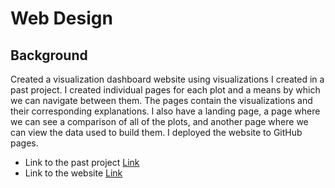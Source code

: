 # Web Design

## Background

Created a visualization dashboard website using visualizations I created in a past project. I created individual pages for each plot and a means by which we can navigate between them. The pages contain the visualizations and their corresponding explanations. I also have a landing page, a page where we can see a comparison of all of the plots, and another page where we can view the data used to build them. I deployed the website to GitHub pages. 
* Link to the past project [Link](https://github.com/teomotun/Vacation-Planner)
* Link to the website [Link](https://teomotun.github.io/Bootstrap-Visualization-Dashboard/)

